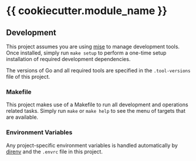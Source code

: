 # {{ cookiecutter.module_name }}

## Development

This project assumes you are using [mise](https://mise.jdx.dev) to manage
development tools. Once installed, simply run `make setup` to perform a
one-time setup installation of required development dependencies.

The versions of Go and all required tools are specified in the
`.tool-versions` file of this project.

### Makefile

This project makes use of a Makefile to run all development and operations
related tasks. Simply run `make` or `make help` to see the menu of targets that are available.

### Environment Variables

Any project-specific environment variables is handled automatically by
[direnv](https://direnv.net) and the `.envrc` file in this project.

